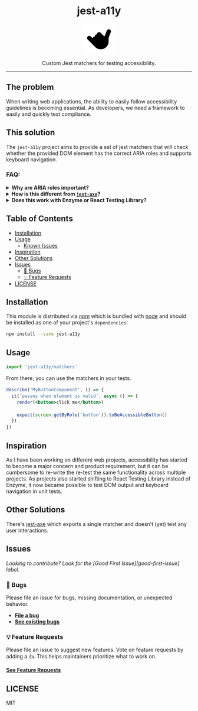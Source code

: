 <div align="center">
<h1>jest-a11y</h1>
<img
    height="80"
    width="80"
    alt="shaka"
    src="https://raw.githubusercontent.com/veiko/jest-a11y/main/static/img/logo.svg"
  />

<p>Custom Jest matchers for testing accessibility.</p>
</div>

---

## The problem

When writing web applications, the ability to easily follow accessibility guidelines is becoming essential. As developers, we need a framework to easily and quickly test compliance.

## This solution

The `jest-a11y` project aims to provide a set of jest matchers that will check whether the provided DOM element has the correct ARIA roles and supports keyboard navigation.

### FAQ:

<details>
  <summary>
    <strong>
      Why are ARIA roles important?
    </strong>
  </summary>

ARIA roles provide semantic meaning to content, allowing screen readers and other tools to present and support interaction with object in a way that is consistent with user expectations of that type of object. ARIA roles can be used to describe elements that don't natively exist in HTML or exist but don't yet have full browser support.

</details>

<details>
  <summary>
    <strong>
      How is this different from <a href="https://www.npmjs.com/package/jest-axe"><code>jest-axe</code></a>?
    </strong>
  </summary>

The `jest-axe` plugin will parse through the provided DOM structure and check for any violations. This plugin will also attempt to validate keyboard navigation.

</details>

<details>
  <summary>
    <strong>
      Does this work with Enzyme or React Testing Library?
    </strong>
  </summary>

Yes. It works with either of those tools.

</details>

## Table of Contents

<!-- START doctoc generated TOC please keep comment here to allow auto update -->
<!-- DON'T EDIT THIS SECTION, INSTEAD RE-RUN doctoc TO UPDATE -->

- [Installation](#installation)
- [Usage](#usage)
  - [Known Issues](#known-issues)
- [Inspiration](#inspiration)
- [Other Solutions](#other-solutions)
- [Issues](#issues)
  - [🐛 Bugs](#-bugs)
  - [💡 Feature Requests](#-feature-requests)
- [LICENSE](#license)

<!-- END doctoc generated TOC please keep comment here to allow auto update -->

## Installation

This module is distributed via [npm](https://www.npmjs.com) which is bundled with [node](https://www.nodejs.org) and should be installed as one of your project's `dependencies`:

```sh
npm install --save jest-a11y
```

## Usage

```ts
import 'jest-a11y/matchers'
```

From there, you can use the matchers in your tests.

```jsx
describe('MyButtonComponent', () => {
  it('passes when element is valid', async () => {
    render(<button>click me</button>)

    expect(screen.getByRole('button')).toBeAccessibleButton()
  })
})
```

## Inspiration

As I have been working on different web projects, accessibility has started to become a major concern and product requirement, but it can be cumbersome to re-write the re-test the same functionality across multiple projects. As projects also started shifting to React Testing Library instead of Enzyme, it now became possible to test DOM output and keyboard navigation in unit tests.

## Other Solutions

There's [jest-axe](https://github.com/nickcolley/jest-axe) which exports a single matcher and doesn't (yet) test any user interactions.

## Issues

_Looking to contribute? Look for the [Good First Issue][good-first-issue] label._

### 🐛 Bugs

Please file an issue for bugs, missing documentation, or unexpected behavior.

- [**File a bug**](https://github.com/veiko/jest-a11y/issues/new?assignees=&labels=%F0%9F%90%9B+fix&template=bug_report.yml&title=fix%3A+)
- [**See existing bugs**](https://github.com/veiko/jest-a11y/labels/%F0%9F%90%9B%20fix)

### 💡 Feature Requests

Please file an issue to suggest new features. Vote on feature requests by adding a 👍. This helps maintainers prioritize what to work on.

[**See Feature Requests**](https://github.com/veiko/jest-a11y/labels/%E2%9C%A8%20feature)

## LICENSE

MIT
